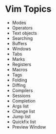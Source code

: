 # Vim Topics

- Modes
- Operators
- Text objects
- Searching
- Buffers
- Windows
- Tabs
- Marks
- Registers
- Macros
- Tags
- Folding
- Diffing
- Compilers
- Sessions
- Completion
- Args list
- Change list
- Jump list
- Quickfix list
- Preview Window
